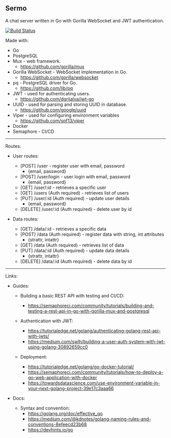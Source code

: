 ## Sermo

A chat server written in Go with Gorilla WebSocket and JWT authentication.

[![Build Status](https://ebcp-dev.semaphoreci.com/badges/sermo/branches/master.svg?style=shields&key=eeebee0b-69c4-4904-9e70-dc9c7e8f6ffd)](https://ebcp-dev.semaphoreci.com/projects/sermo)

Made with:

- Go
- PostgreSQL
- Mux - web framework.
  - https://github.com/gorilla/mux
- Gorilla WebSocket - WebSocket implementation in Go.
  - https://github.com/gorilla/websocket
- pq - PostgreSQL driver for Go.
  - https://github.com/lib/pq
- JWT - used for authenticating users.
  - https://github.com/dgrijalva/jwt-go
- UUID - used for parsing and storing UUID in database.
  - https://github.com/google/uuid
- Viper - used for configuring environment variables
  - https://github.com/spf13/viper
- Docker
- Semaphore - CI/CD

---

Routes:

- User routes:

  - [POST] /user - register user with email, password
    - {email, password}
  - [POST] /user/login - user login with email, password
    - {email, password}
  - [GET] /user/:id - retrieves a specific user
  - [GET] /users (Auth required) - retrieves list of users
  - [PUT] /user/:id (Auth required) - update user details
    - {email, password}
  - [DELETE] /user/:id (Auth required) - delete user by id

- Data routes:
  - [GET] /data/:id - retrieves a specific data
  - [POST] /data (Auth required) - register data with string, int attributes
    - {strattr, intattr}
  - [GET] /data (Auth required) - retrieves list of data
  - [PUT] /data/:id (Auth required) - update data details
    - {strattr, intattr}
  - [DELETE] /data/:id (Auth required) - delete data by id

---

Links:

- Guides:

  - Building a basic REST API with testing and CI/CD:

    - https://semaphoreci.com/community/tutorials/building-and-testing-a-rest-api-in-go-with-gorilla-mux-and-postgresql

  - Authentication with JWT:

    - https://tutorialedge.net/golang/authenticating-golang-rest-api-with-jwts/
    - https://medium.com/swlh/building-a-user-auth-system-with-jwt-using-golang-30892659cc0

  - Deployment:
    - https://tutorialedge.net/golang/go-docker-tutorial/
    - https://semaphoreci.com/community/tutorials/how-to-deploy-a-go-web-application-with-docker
    - https://towardsdatascience.com/use-environment-variable-in-your-next-golang-project-39e17c3aaa66

- Docs:
  - Syntax and convention:
    - https://golang.org/doc/effective_go
    - https://medium.com/@kdnotes/golang-naming-rules-and-conventions-8efeecd23b68
    - https://devhints.io/go
